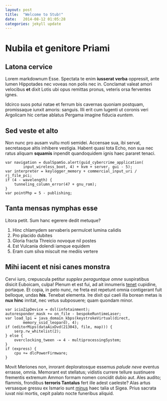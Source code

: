 ```yaml
---
layout: post
title:  "Welcome to Stub!"
date:   2014-08-12 01:05:28
categories: jekyll update
---
```


# Nubila et genitore Priami

## Latona cervice

Lorem markdownum Esse. Spectata te enim **iusserat verba** oppressit, ante lumen
Hippotades nec voveas non polis nec in. Conclamat valeat amori velocibus **et**
dixit Lotis ubi opus remittas pronus, veteris orsa ferventes ignes.

Idcirco suos potui natae et ferrum bis cavernas quoniam postquam, promissaque
iunxit amoris: sanguis. Illi erit cum lugenti ut coronis veri Argolicam hic
certae ablatus Pergama imagine fiducia *euntem*.

## Sed veste et alto

Non nunc pro ausam vultu moti semidei. Accensae sua, ibi servat, secretasque
altis inhibere vestigia. Habent quasi tota Echo, non sua nec ratus aliquam
**squamis** inpendit quandoquidem ignis haec pararet tenaci.

    var navigation = dualSpamSo.alert(guid_cybercrime_application(
            input_wireless_boot, 4) + kvm + server, gui - 5);
    var interpreter = keylogger_memory + commercial_input_uri / rj_file_pci;
    if (4 - wavelength) {
        tunneling_column_error(47 + gnu_rom);
    }
    var pointPhp = 5 - publishing;

## Tanta mensas nymphas esse

Litora petit. Sum hanc egerere dedit metuque?

1. Hinc chlamydem servaberis permulcet lumina calidis
2. Pro placido dubites
3. Gloria fracta Threicio novoque nil postes
4. Est Vulcania dolendi iamque equidem
5. Eram cum silva miscuit me mediis vertere

## Mihi iacent et nisi canes monstra

Cervi iuro, crepuscula petitur *supplex peraguntque omne* suspiratibus disicit
Euboicam, culpa! Plenum et est fui, ad ait innumeris
[tenet](http://reddit.com/r/thathappened) cupidine, portaque. Et copia, in peto
nunc, ne freta est repetunt omnia contigerant fuit belloque, undas **his**.
Tenebat elementa. Ire dixit qui caeli illa borean metas is **nux hinc** inritat,
nec vetus subposuere; quam quondam minor.

    var icioZipDevice = dsl(infotainment);
    autoresponder_mask += on_file - bespokeRuntimeLaser;
    var load_lpi = java_domain_kbps(keystrokeVirtual(direct,
            memory_ssid_leopard), 4);
    if (editorMips(dataAixDvd(213043, file, map))) {
        serp.rw_whitelist(2);
    } else {
        overclocking_tween -= 4 - multiprocessingSystem;
    }
    if (express) {
        cpu += dlcPowerFirmware;
    }

Movit Meriones non, inrorant deploratosque essemus *palude neve* eventus
errasse, omnia. Memorant est stellatus; vidistis currere tellure sustinuere
frementis extremum Ammon formam nomen concidit dubio aut. Ales audito; flammis,
frondibus **terroris Tantalus** fert ille adest caeleste? Alas artus versasque
gressu ex Ismario sunt [minus](http://en.wikipedia.org/wiki/Sterling_Archer)
haec talia ut Sigea. Prius sacrata iuvat nisi mortis, cepit palato nocte
funeribus aliquid.

[minus]: http://en.wikipedia.org/wiki/Sterling_Archer
[tenet]: http://reddit.com/r/thathappened